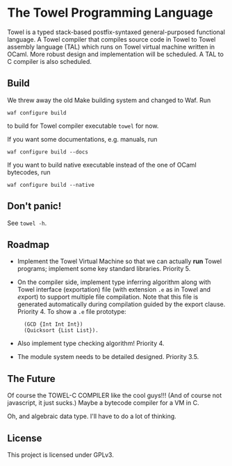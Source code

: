 The Towel Programming Language
====

Towel is a typed stack-based postfix-syntaxed general-purposed functional
language. A Towel compiler that compiles source code in Towel to Towel assembly
language (TAL) which runs on Towel virtual machine written in OCaml. More
robust design and implementation will be scheduled. A TAL to C compiler is also
scheduled.


Build
----

We threw away the old Make building system and changed to Waf. Run

    waf configure build

to build for Towel compiler executable `towel` for now.

If you want some documentations, e.g. manuals, run

    waf configure build --docs

If you want to build native executable instead of the one of OCaml bytecodes,
run

    waf configure build --native

Don't panic!
----

See `towel -h`.

Roadmap
----

* Implement the Towel Virtual Machine so that we can actually **run** Towel
programs; implement some key standard libraries. Priority 5.

* On the compiler side, implement type inferring algorithm along with Towel
interface (exportation) file (with extension `.e` as in Tow*e*l and *e*xport)
to support multiple file compilation. Note that this file is generated
automatically during compilation guided by the export clause. Priority 4.
To show a `.e` file prototype:

        (GCD {Int Int Int})
        (Quicksort {List List}).

* Also implement type checking algorithm! Priority 4.

* The module system needs to be detailed designed. Priority 3.5.

The Future
----

Of course the TOWEL-C COMPILER like the cool guys!!! (And of course not javascript, it just sucks.)
Maybe a bytecode compiler for a VM in C.

Oh, and algebraic data type. I'll have to do a lot of thinking.

License
----

This project is licensed under GPLv3.
